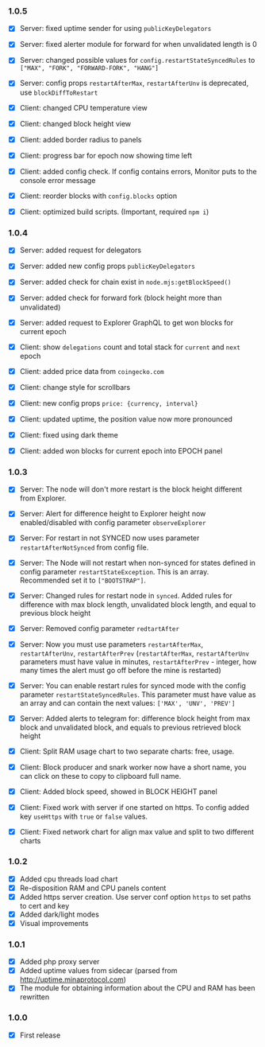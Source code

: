 ### 1.0.5
+ [x] Server: fixed uptime sender for using `publicKeyDelegators`
+ [x] Server: fixed alerter module for forward for when unvalidated length is 0
+ [x] Server: changed possible values for `config.restartStateSyncedRules` to `["MAX", "FORK", "FORWARD-FORK", "HANG"]`
+ [x] Server: config props `restartAfterMax`, `restartAfterUnv` is deprecated, use `blockDiffToRestart`

+ [x] Client: changed CPU temperature view
+ [x] Client: changed block height view
+ [x] Client: added border radius to panels 
+ [x] Client: progress bar for epoch now showing time left  
+ [x] Client: added config check. If config contains errors, Monitor puts to the console error message
+ [x] Client: reorder blocks with `config.blocks` option
+ [x] Client: optimized build scripts. (Important, required `npm i`)

### 1.0.4
+ [x] Server: added request for delegators
+ [x] Server: added new config props `publicKeyDelegators`
+ [x] Server: added check for chain exist in `node.mjs:getBlockSpeed()`
+ [x] Server: added check for forward fork (block height more than unvalidated)
+ [x] Server: added request to Explorer GraphQL to get won blocks for current epoch
  
+ [x] Client: show `delegations` count and total stack for `current` and `next` epoch
+ [x] Client: added price data from `coingecko.com`  
+ [x] Client: change style for scrollbars
+ [x] Client: new config props `price: {currency, interval}`
+ [x] Client: updated uptime, the position value now more pronounced
+ [x] Client: fixed using dark theme
+ [x] Client: added won blocks for current epoch into EPOCH panel

### 1.0.3
+ [x] Server: The node will don't more restart is the block height different from Explorer.
+ [x] Server: Alert for difference height to Explorer height now enabled/disabled with config parameter `observeExplorer`
+ [x] Server: For restart in not SYNCED now uses parameter `restartAfterNotSynced` from config file.
+ [x] Server: The Node will not restart when non-synced for states defined in config parameter `restartStateException`. This is an array. Recommended set it to `["BOOTSTRAP"]`.
+ [x] Server: Changed rules for restart node in `synced`. Added rules for difference with max block length, unvalidated block length, and equal to previous block height     
+ [x] Server: Removed config parameter `redtartAfter`
+ [x] Server: Now you must use parameters `restartAfterMax`, `restartAfterUnv`, `restartAfterPrev` (`restartAfterMax`, `restartAfterUnv` parameters must have value in minutes, `restartAfterPrev` - integer, how many times the alert must go off before the mine is restarted)
+ [x] Server: You can enable restart rules for synced mode with the config parameter `restartStateSyncedRules`. This parameter must have value as an array and can contain the next values: `['MAX', 'UNV', 'PREV']`
+ [x] Server: Added alerts to telegram for: difference block height from max block and unvalidated block, and equals to previous retrieved block height

+ [x] Client: Split RAM usage chart to two separate charts: free, usage.
+ [x] Client: Block producer and snark worker now have a short name, you can click on these to copy to clipboard full name.
+ [x] Client: Added block speed, showed in BLOCK HEIGHT panel
+ [x] Client: Fixed work with server if one started on https. To config added key `useHttps` with `true` or `false` values.
+ [x] Client: Fixed network chart for align max value and split to two different charts

### 1.0.2
+ [x] Added cpu threads load chart
+ [x] Re-disposition RAM and CPU panels content
+ [x] Added https server creation. Use server conf option `https` to set paths to cert and key
+ [x] Added dark/light modes
+ [x] Visual improvements

### 1.0.1
+ [x] Added php proxy server
+ [x] Added uptime values from sidecar (parsed from http://uptime.minaprotocol.com)
+ [x] The module for obtaining information about the CPU and RAM has been rewritten 

### 1.0.0
+ [x] First release